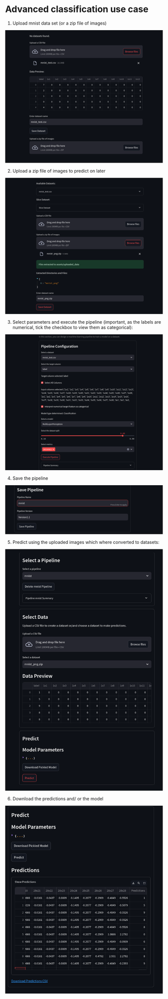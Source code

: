 # Advanced classification use case

1. Upload mnist data set (or a zip file of images)

![alt text](image-7.png)

2. Upload a zip file of images to predict on later

![alt text](image-8.png)

3. Select parameters and execute the pipeline (important, as the labels are numerical, tick the checkbox to view them as categorical):

![alt text](image-9.png)

4. Save the pipeline

![alt text](image-10.png)

5. Predict using the uploaded images which where converted to datasets:

![alt text](image-11.png)

6. Download the predictions and/ or the model

![alt text](image-12.png)